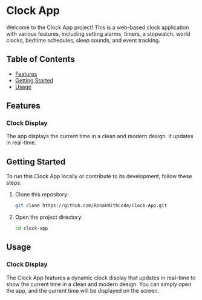 # Clock App

Welcome to the Clock App project! This is a web-based clock application with various features, including setting alarms, timers, a stopwatch, world clocks, bedtime schedules, sleep sounds, and event tracking.

## Table of Contents

- [Features](#features)
- [Getting Started](#getting-started)
- [Usage](#usage)

## Features

### Clock Display

The app displays the current time in a clean and modern design. It updates in real-time.

## Getting Started

To run this Clock App locally or contribute to its development, follow these steps:

1. Clone this repository:

   ```bash
   git clone https://github.com/RonakWithCode/Clock-App.git
2. Open the project directory:
   ```bash
   cd clock-app
## Usage

### Clock Display

The Clock App features a dynamic clock display that updates in real-time to show the current time in a clean and modern design. You can simply open the app, and the current time will be displayed on the screen.

